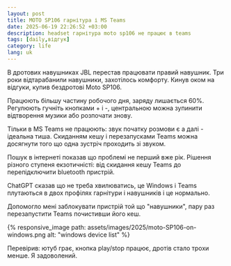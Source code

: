 ```yaml
---
layout: post
title: MOTO SP106 гарнітура і MS Teams
date: 2025-06-19 22:26:52 +03:00
description: headset гарнітура moto sp106 не працює в teams
tags: [daily,відгук]
category: life
lang: uk
---
```


В дротових навушниках JBL перестав працювати правий навушник. 
Три роки відтарабанили навушники, захотілось комфорту. 
Кинув оком на відгуки, купив бездротові Moto SP106.

Працюють більшу частину робочого дня, заряду лишається 60%.
Регулюють гучніть кнопками + і -, центральною можна зупинити відтворення музики або розпочати знову.

Тільки в MS Teams не працюють: звук початку розмови є а далі - ідеальна тиша.
Скиданням кешу і перезапусками Teams можна досягнути того що одна зустріч проходить зі звуком.

Пошук в інтернеті показав що проблемі не перший вже рік.
Рішення різного ступеня екзотичністі: від скидання кешу Teams до перепідключити bluetooth пристрій.

ChatGPT сказав що не треба хвилюватись, це Windows і Teams плутаються в двох профілях гарнітури і навушників і це нормально.

Допомогло мені заблокувати пристрій той що "навушники", пару раз перезапустити Teams почистивши його кеш. 

{% responsive_image path: assets/images/2025/moto-SP106-on-windows.png alt: "windows device list" %}

Перевірив: ютуб грає, кнопка play/stop працює, дротів стало трохи менше.
Я задоволений.
